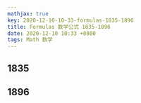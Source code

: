 ```yaml
---
mathjax: true
key: 2020-12-10-10-33-formulas-1835-1896
title: Formulas 数学公式 1835-1896
date: 2020-12-10 10:33 +0800
tags: Math 数学
---
```


## 1835

## 1896

<!--more-->
